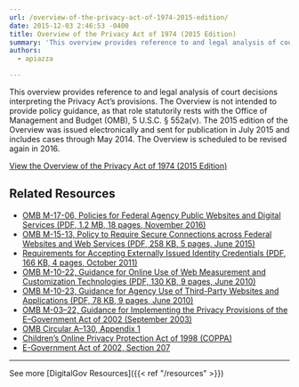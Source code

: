 ```yaml
---
url: /overview-of-the-privacy-act-of-1974-2015-edition/
date: 2015-12-03 2:46:53 -0400
title: Overview of the Privacy Act of 1974 (2015 Edition)
summary: 'This overview provides reference to and legal analysis of court decisions interpreting the Privacy Act&#8217;s provisions.'
authors:
  - apiazza

---
```


This overview provides reference to and legal analysis of court decisions interpreting the Privacy Act&#8217;s provisions. The Overview is not intended to provide policy guidance, as that role statutorily rests with the Office of Management and Budget (OMB), 5 U.S.C. § 552a(v). The 2015 edition of the Overview was issued electronically and sent for publication in July 2015 and includes cases through May 2014. The Overview is scheduled to be revised again in 2016.

[View the Overview of the Privacy Act of 1974 (2015 Edition)](http://www.justice.gov/opcl/overview-privacy-act-1974-2015-edition)

## Related Resources

* [OMB M-17-06, Policies for Federal Agency Public Websites and Digital Services (PDF, 1.2 MB, 18 pages, November 2016)](https://www.whitehouse.gov/wp-content/uploads/legacy_drupal_files/omb/memoranda/2017/m-17-06.pdf)
* [OMB M-15-13, Policy to Require Secure Connections across Federal Websites and Web Services (PDF, 258 KB, 5 pages, June 2015)](https://www.whitehouse.gov/wp-content/uploads/legacy_drupal_files/omb/memoranda/2015/m-15-13.pdf)
* [Requirements for Accepting Externally Issued Identity Credentials (PDF, 166 KB, 4 pages, October 2011)](https://www.whitehouse.gov/wp-content/uploads/legacy_drupal_files/omb/assets/egov_docs/ombreqforacceptingexternally_issuedidcred10-6-2011.pdf)
* [OMB M-10-22, Guidance for Online Use of Web Measurement and Customization Technologies (PDF, 130 KB, 9 pages, June 2010)](https://www.whitehouse.gov/wp-content/uploads/legacy_drupal_files/omb/memoranda/2010/m10-22.pdf)
* [OMB M-10-23, Guidance for Agency Use of Third-Party Websites and Applications (PDF, 78 KB, 9 pages, June 2010)](https://www.whitehouse.gov/wp-content/uploads/legacy_drupal_files/omb/memoranda/2010/m10-23.pdf)
* [OMB M-03–22, Guidance for Implementing the Privacy Provisions of the E–Government Act of 2002 (September 2003)](https://www.whitehouse.gov/wp-content/uploads/2017/11/203-M-03-22-OMB-Guidance-for-Implementing-the-Privacy-Provisions-of-the-E-Government-Act-of-2002-1.pdf)
* [OMB Circular A–130, Appendix 1](https://obamawhitehouse.archives.gov/omb/circulars_a130_a130appendix_i)
* [Children’s Online Privacy Protection Act of 1998 (COPPA)](http://www.ftc.gov/ogc/coppa1.htm)
* [E-Government Act of 2002, Section 207](http://www.archives.gov/about/laws/egov-act-section-207.html) 

* * *

See more [DigitalGov Resources]({{< ref "/resources" >}})
